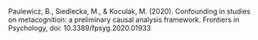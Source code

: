 ﻿---
layout: post
date:   2020-01-02 09:00:00
link: https://www.frontiersin.org/articles/10.3389/fpsyg.2020.01933/abstract
categories: article
year: 2020
---

 Paulewicz, B., Siedlecka, M., & Koculak, M. (2020). Confounding in studies on metacognition: a preliminary causal analysis framework. Frontiers in Psychology, doi: 10.3389/fpsyg.2020.01933
